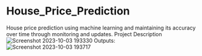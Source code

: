 # House_Price_Prediction
House price prediction using machine learning and maintaining its accuracy over time through monitoring and updates.
Project Description
![Screenshot 2023-10-03 193330](https://github.com/github-Yashwanth-regex/House_Price_Prediction/assets/120895981/cac7650c-eaf8-46dd-8eaf-c36216b365b1)
Outputs:
![Screenshot 2023-10-03 193717](https://github.com/github-Yashwanth-regex/House_Price_Prediction/assets/120895981/ee9f82f4-fd8a-409d-9fd4-47aedc306643)
